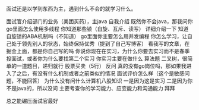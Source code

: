 面试还是以学到东西为主，遇到什么不会的就学习什么。


面试官介绍部门的业务（美团买药），主java
自我介绍
既然你不会java，那我问你go里面怎么使用多线程
你知道那些锁（自旋、互斥、读写）
详细介绍一下
知道自旋锁的ABA机制吗（不知道）
go里面你主要怎么用并发编程
你怎么学习，让自己处于领先别人的状态，始终保持优秀（提到了自己写博客）
看我写的文章，在掘金上面，都是你自己写的吗
你说你现在在实习，为什么你要去实习而不是春季投面试，或者你为什么要找第二个实习
你实习主要在做什么
算法题
二叉树，很简单的一道题目，递归就行
股票买卖（5行）
反问
真的没有go岗位吗，那如果我进入了之后，有没有什么机制或者之前类似的情况
面试评价怎么样（这个是敏感问题，不能回答）
为什么没有问什么计算机八股知识
一是因为这是实习
二是因为你不是java的，所以没问
主要考查你的学习能力、应变能力和沟通能力
拜拜

总之能碾压面试官最好
